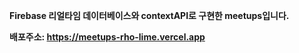 **Firebase 리얼타임 데이터베이스와 contextAPI로 구현한 meetups입니다.**


**배포주소: https://meetups-rho-lime.vercel.app**
